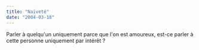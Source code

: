 ```yaml
---
title: "Naïveté"
date: "2004-03-18"
---
```


Parler à quelqu'un uniquement parce que l'on est amoureux, est-ce parler à cette personne uniquement par intérêt ?
